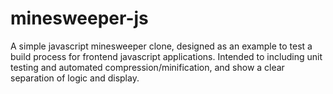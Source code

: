 # minesweeper-js
A simple javascript minesweeper clone, designed as an example to test a build process for frontend javascript applications. Intended to including unit testing and automated compression/minification, and show a clear separation of logic and display.